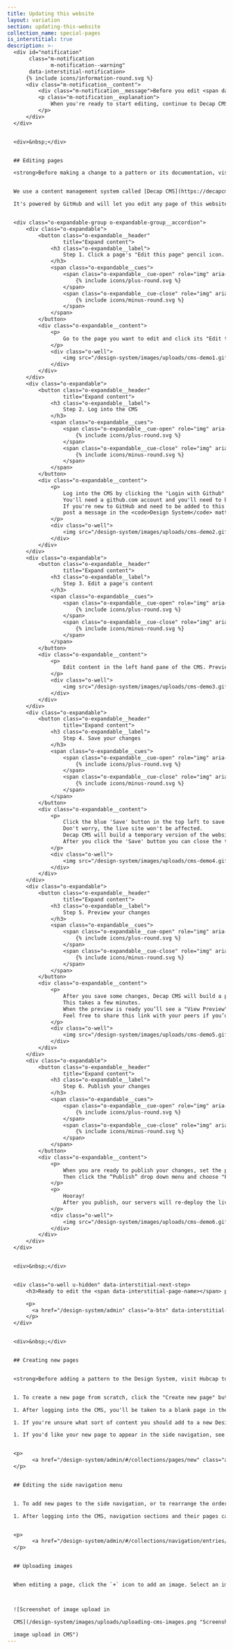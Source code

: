 ```yaml
---
title: Updating this website
layout: variation
section: updating-this-website
collection_name: special-pages
is_interstitial: true
description: >-
  <div id="notification"
       class="m-notification
              m-notification--warning"
       data-interstitial-notification>
      {% include icons/information-round.svg %}
      <div class="m-notification__content">
          <div class="m-notification__message">Before you edit <span data-interstitial-page-name>a page</span>, familiarize yourself with the process.</div>
          <p class="m-notification__explanation">
              When you're ready to start editing, continue to Decap CMS.
          </p>
      </div>
  </div>


  <div>&nbsp;</div>


  ## Editing pages

  <strong>Before making a change to a pattern or its documentation, visit Hubcap to read our Design System governance policy.</strong> It contains guidance and acceptance criteria for making minor and major changes to the Design System.


  We use a content management system called [Decap CMS](https://decapcms.org/).

  It's powered by GitHub and will let you edit any page of this website.


  <div class="o-expandable-group o-expandable-group__accordion">
      <div class="o-expandable">
          <button class="o-expandable__header"
                  title="Expand content">
              <h3 class="o-expandable__label">
                  Step 1. Click a page's "Edit this page" pencil icon.
              </h3>
              <span class="o-expandable__cues">
                  <span class="o-expandable__cue-open" role="img" aria-label="Show">
                      {% include icons/plus-round.svg %}
                  </span>
                  <span class="o-expandable__cue-close" role="img" aria-label="Hide">
                      {% include icons/minus-round.svg %}
                  </span>
              </span>
          </button>
          <div class="o-expandable__content">
              <p>
                  Go to the page you want to edit and click its "Edit this page" pencil icon.
              </p>
              <div class="o-well">
                  <img src="/design-system/images/uploads/cms-demo1.gif" alt="Screenshot showing how to edit a Design System page" />
              </div>
          </div>
      </div>
      <div class="o-expandable">
          <button class="o-expandable__header"
                  title="Expand content">
              <h3 class="o-expandable__label">
                  Step 2. Log into the CMS
              </h3>
              <span class="o-expandable__cues">
                  <span class="o-expandable__cue-open" role="img" aria-label="Show">
                      {% include icons/plus-round.svg %}
                  </span>
                  <span class="o-expandable__cue-close" role="img" aria-label="Hide">
                      {% include icons/minus-round.svg %}
                  </span>
              </span>
          </button>
          <div class="o-expandable__content">
              <p>
                  Log into the CMS by clicking the "Login with Github" button.
                  You'll need a github.com account and you'll need to be added to <a href="https://github.com/orgs/cfpb/people">CFPB's GitHub organization</a>.
                  If you're new to GitHub and need to be added to this organization,
                  post a message in the <code>Design System</code> mattermost channel and someone will assist you.
              </p>
              <div class="o-well">
                  <img src="/design-system/images/uploads/cms-demo2.gif" alt="Screenshot showing how to log into Decap CMS" />
              </div>
          </div>
      </div>
      <div class="o-expandable">
          <button class="o-expandable__header"
                  title="Expand content">
              <h3 class="o-expandable__label">
                  Step 3. Edit a page's content
              </h3>
              <span class="o-expandable__cues">
                  <span class="o-expandable__cue-open" role="img" aria-label="Show">
                      {% include icons/plus-round.svg %}
                  </span>
                  <span class="o-expandable__cue-close" role="img" aria-label="Hide">
                      {% include icons/minus-round.svg %}
                  </span>
              </span>
          </button>
          <div class="o-expandable__content">
              <p>
                  Edit content in the left hand pane of the CMS. Preview your changes in the right hand pane. Check out our <a href="/design-system/sample-component-page">sample component page</a> for tips on how to structure a typical page.
              </p>
              <div class="o-well">
                  <img src="/design-system/images/uploads/cms-demo3.gif" alt="Screenshot showing how to edit a page in Decap CMS" />
              </div>
          </div>
      </div>
      <div class="o-expandable">
          <button class="o-expandable__header"
                  title="Expand content">
              <h3 class="o-expandable__label">
                  Step 4. Save your changes
              </h3>
              <span class="o-expandable__cues">
                  <span class="o-expandable__cue-open" role="img" aria-label="Show">
                      {% include icons/plus-round.svg %}
                  </span>
                  <span class="o-expandable__cue-close" role="img" aria-label="Hide">
                      {% include icons/minus-round.svg %}
                  </span>
              </span>
          </button>
          <div class="o-expandable__content">
              <p>
                  Click the blue 'Save' button in the top left to save your changes as a draft.
                  Don't worry, the live site won't be affected.
                  Decap CMS will build a temporary version of the website with your changes so that you can preview them.
                  After you click the 'Save' button you can close the tab and come back to it later if you want, your temporary changes will persist.
              </p>
              <div class="o-well">
                  <img src="/design-system/images/uploads/cms-demo4.gif" alt="Screenshot showing how to save changes in Decap CMS" />
              </div>
          </div>
      </div>
      <div class="o-expandable">
          <button class="o-expandable__header"
                  title="Expand content">
              <h3 class="o-expandable__label">
                  Step 5. Preview your changes
              </h3>
              <span class="o-expandable__cues">
                  <span class="o-expandable__cue-open" role="img" aria-label="Show">
                      {% include icons/plus-round.svg %}
                  </span>
                  <span class="o-expandable__cue-close" role="img" aria-label="Hide">
                      {% include icons/minus-round.svg %}
                  </span>
              </span>
          </button>
          <div class="o-expandable__content">
              <p>
                  After you save some changes, Decap CMS will build a preview of the entire website with your new content.
                  This takes a few minutes.
                  When the preview is ready you’ll see a "View Preview" link at the top of the editing page.
                  Feel free to share this link with your peers if you’d like feedback on your new page.
              </p>
              <div class="o-well">
                  <img src="/design-system/images/uploads/cms-demo5.gif" alt="Screenshot showing how to preview Decap CMS changes" />
              </div>
          </div>
      </div>
      <div class="o-expandable">
          <button class="o-expandable__header"
                  title="Expand content">
              <h3 class="o-expandable__label">
                  Step 6. Publish your changes
              </h3>
              <span class="o-expandable__cues">
                  <span class="o-expandable__cue-open" role="img" aria-label="Show">
                      {% include icons/plus-round.svg %}
                  </span>
                  <span class="o-expandable__cue-close" role="img" aria-label="Hide">
                      {% include icons/minus-round.svg %}
                  </span>
              </span>
          </button>
          <div class="o-expandable__content">
              <p>
                  When you are ready to publish your changes, set the page's status to "Ready".
                  Then click the “Publish” drop down menu and choose "Publish now."
              </p>
              <p>
                  Hooray!
                  After you publish, our servers will re-deploy the live website and you'll see your changes in a few minutes at https://cfpb.github.io/design-system.
              </p>
              <div class="o-well">
                  <img src="/design-system/images/uploads/cms-demo6.gif" alt="Screenshot showing how to publish Decap CMS changes" />
              </div>
          </div>
      </div>
  </div>


  <div>&nbsp;</div>


  <div class="o-well u-hidden" data-interstitial-next-step>
      <h3>Ready to edit the <span data-interstitial-page-name></span> page?</h3>

      <p>
        <a href="/design-system/admin" class="a-btn" data-interstitial-redirect-button>Continue to Decap CMS</a>
      </p>
  </div>


  <div>&nbsp;</div>


  ## Creating new pages


  <strong>Before adding a pattern to the Design System, visit Hubcap to read our Design System governance policy.</strong> It contains guidance and acceptance criteria for creating new patterns.


  1. To create a new page from scratch, click the "Create new page" button below.

  1. After logging into the CMS, you'll be taken to a blank page in the CMS. Follow the "Editing pages" steps above to edit and preview your new page.

  1. If you're unsure what sort of content you should add to a new Design System page, check out our [sample component page](/design-system/sample-component-page). Click its "edit" button to view the sample content laid out in the CMS.

  1. If you'd like your new page to appear in the side navigation, see below.


  <p>
        <a href="/design-system/admin/#/collections/pages/new" class="a-btn" title="Create a new page for this website in Decap CMS">Create new page</a>
  </p>


  ## Editing the side navigation menu


  1. To add new pages to the side navigation, or to rearrange the order of existing pages in the navigation, click the "Edit the side navigation" button below.

  1. After logging into the CMS, navigation sections and their pages can be added, edited and removed. You'll see a preview of the side navigation in the right-hand preview pane.


  <p>
        <a href="/design-system/admin/#/collections/navigation/entries/side-navigation" class="a-btn" title="Edit the side navigation">Edit the side navigation</a>
  </p>


  ## Uploading images


  When editing a page, click the `+` icon to add an image. Select an image from the current library or upload a new image from your computer. Note: Due to a bug in Decap CMS, the image might not immediately appear in the preview pane.



  ![Screenshot of image upload in

  CMS](/design-system/images/uploads/uploading-cms-images.png "Screenshot of

  image upload in CMS")
---
```


